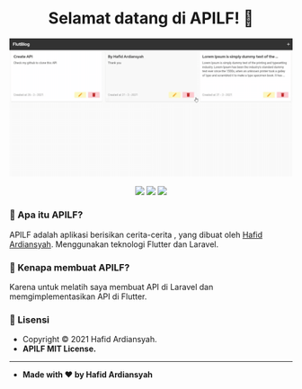 <h1 align="center">Selamat datang di APILF! 👋</h1>
    
![APILF - Demo GIF](demo.gif)

<p align ="Center">

<img src="https://img.shields.io/github/issues/hafidardiansyah/APILF?style=flat-square">
<img src="https://img.shields.io/github/stars/hafidardiansyah/APILF?style=flat-square">
<img src="https://img.shields.io/github/forks/hafidardiansyah/APILF?style=flat-square">

</p>

### 🤔 Apa itu APILF?

APILF adalah aplikasi berisikan cerita-cerita , yang dibuat oleh <a href="https://github.com/hafidardiansyah"> Hafid Ardiansyah</a>. Menggunakan teknologi Flutter dan Laravel.

### 🎉 Kenapa membuat APILF?

Karena untuk melatih saya membuat API di Laravel dan memgimplementasikan API di Flutter.

### 📝 Lisensi

- Copyright © 2021 Hafid Ardiansyah.
- **APILF MIT License.**

---

- **Made with ❤️ by Hafid Ardiansyah**
